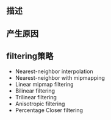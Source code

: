 ## 描述

## 产生原因

## filtering策略
- Nearest-neighbor interpolation
- Nearest-neighbor with mipmapping
- Linear mipmap filtering
- Bilinear filtering
- Trilinear filtering
- Anisotropic filtering
- Percentage Closer filtering